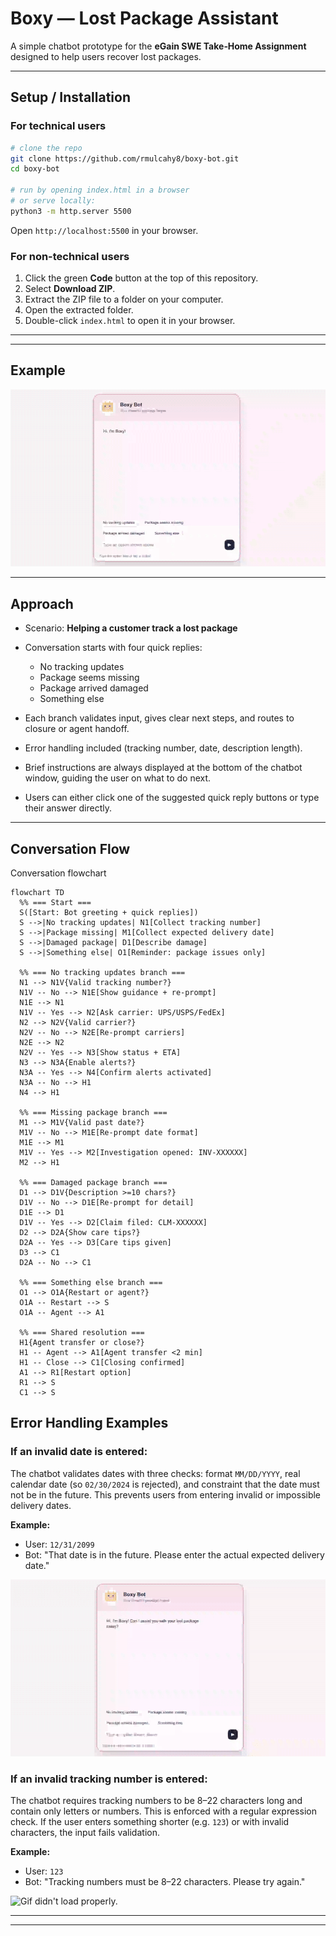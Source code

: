 # Boxy — Lost Package Assistant

A simple chatbot prototype for the **eGain SWE Take‑Home Assignment** designed to help users recover lost packages.

---

## Setup / Installation

### For technical users

```bash
# clone the repo
git clone https://github.com/rmulcahy8/boxy-bot.git
cd boxy-bot

# run by opening index.html in a browser
# or serve locally:
python3 -m http.server 5500
```

Open `http://localhost:5500` in your browser.

### For non-technical users

1. Click the green **Code** button at the top of this repository.
2. Select **Download ZIP**.
3. Extract the ZIP file to a folder on your computer.
4. Open the extracted folder.
5. Double-click `index.html` to open it in your browser.

---

---

## Example

![Gif didn't load properly.](./boxy.gif)

---

## Approach

* Scenario: **Helping a customer track a lost package**
* Conversation starts with four quick replies:

  * No tracking updates
  * Package seems missing
  * Package arrived damaged
  * Something else
* Each branch validates input, gives clear next steps, and routes to closure or agent handoff.
* Error handling included (tracking number, date, description length).
* Brief instructions are always displayed at the bottom of the chatbot window, guiding the user on what to do next.
* Users can either click one of the suggested quick reply buttons or type their answer directly.

---

## Conversation Flow

Conversation flowchart

```mermaid
flowchart TD
  %% === Start ===
  S([Start: Bot greeting + quick replies])
  S -->|No tracking updates| N1[Collect tracking number]
  S -->|Package missing| M1[Collect expected delivery date]
  S -->|Damaged package| D1[Describe damage]
  S -->|Something else| O1[Reminder: package issues only]

  %% === No tracking updates branch ===
  N1 --> N1V{Valid tracking number?}
  N1V -- No --> N1E[Show guidance + re-prompt]
  N1E --> N1
  N1V -- Yes --> N2[Ask carrier: UPS/USPS/FedEx]
  N2 --> N2V{Valid carrier?}
  N2V -- No --> N2E[Re-prompt carriers]
  N2E --> N2
  N2V -- Yes --> N3[Show status + ETA]
  N3 --> N3A{Enable alerts?}
  N3A -- Yes --> N4[Confirm alerts activated]
  N3A -- No --> H1
  N4 --> H1

  %% === Missing package branch ===
  M1 --> M1V{Valid past date?}
  M1V -- No --> M1E[Re-prompt date format]
  M1E --> M1
  M1V -- Yes --> M2[Investigation opened: INV-XXXXXX]
  M2 --> H1

  %% === Damaged package branch ===
  D1 --> D1V{Description >=10 chars?}
  D1V -- No --> D1E[Re-prompt for detail]
  D1E --> D1
  D1V -- Yes --> D2[Claim filed: CLM-XXXXXX]
  D2 --> D2A{Show care tips?}
  D2A -- Yes --> D3[Care tips given]
  D3 --> C1
  D2A -- No --> C1

  %% === Something else branch ===
  O1 --> O1A{Restart or agent?}
  O1A -- Restart --> S
  O1A -- Agent --> A1

  %% === Shared resolution ===
  H1{Agent transfer or close?}
  H1 -- Agent --> A1[Agent transfer <2 min]
  H1 -- Close --> C1[Closing confirmed]
  A1 --> R1[Restart option]
  R1 --> S
  C1 --> S

```


## Error Handling Examples

### If an invalid date is entered:

The chatbot validates dates with three checks: format `MM/DD/YYYY`, real calendar date (so `02/30/2024` is rejected), and constraint that the date must not be in the future. This prevents users from entering invalid or impossible delivery dates.

**Example:**

- User: `12/31/2099`  
- Bot: "That date is in the future. Please enter the actual expected delivery date."

![Gif didn't load properly.](assets/dateinvalid.gif)

### If an invalid tracking number is entered:

The chatbot requires tracking numbers to be 8–22 characters long and contain only letters or numbers. This is enforced with a regular expression check. If the user enters something shorter (e.g. `123`) or with invalid characters, the input fails validation.

**Example:**

- User: `123`  
- Bot: "Tracking numbers must be 8–22 characters. Please try again."

![Gif didn't load properly.](./invalidcode.gif)
  
---




---
